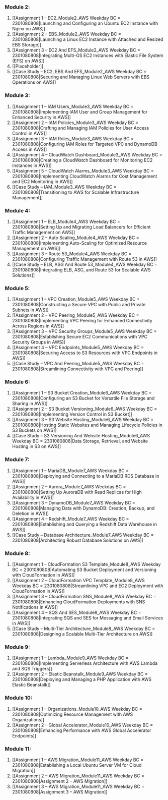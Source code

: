 ### Module 2:
1. [[Assignment 1 – EC2_Module2_AWS Weekday BC = 2301080808|Launching and Configuring an Ubuntu EC2 Instance with Nginx on AWS]]
2. [[Assignment 2 – EBS_Module2_AWS Weekday BC = 2301080808|Launching a Linux EC2 Instance with Attached and Resized EBS Storage]]
3. [[Assignment 3 – EC2 And EFS_Module2_AWS Weekday BC = 2301080808|Integrating Multi-OS EC2 Instances with Elastic File System (EFS) on AWS]]
4. [[Placeholder]]
5. [[Case Study – EC2, EBS And EFS_Module2_AWS Weekday BC = 2301080808|Securing and Managing Linux Web Servers with EBS Operations on AWS]]

### Module 3:  
1. [[Assignment 1 – IAM Users_Module3_AWS Weekday BC = 2301080808|Implementing IAM User and Group Management for Enhanced Security in AWS]] <!--1/9/24 Done-->
2. [[Assignment 2 – IAM Policies_Module3_AWS Weekday BC = 2301080808|Crafting and Managing IAM Policies for User Access Control in AWS]] <!--1/10/24 Done-->
3. [[Assignment 3 – IAM Roles_Module3_AWS Weekday BC = 2301080808|Configuring IAM Roles for Targeted VPC and DynamoDB Access in AWS]] <!--1/11/24 Done-->
4. [[Assignment 4 – CloudWatch Dashboard_Module3_AWS Weekday BC = 2301080808|Creating a CloudWatch Dashboard for Monitoring EC2 Instances in AWS]] <!--1/12/24 Done-->
5. [[Assignment 5 – CloudWatch Alarms_Module3_AWS Weekday BC = 2301080808|Implementing CloudWatch Alarms for Cost Management and EC2 Monitoring in AWS]] <!--1/13/24 Done-->
6. [[Case Study – IAM_Module3_AWS Weekday BC = 2301080808|Transitioning to AWS for Scalable Infrastructure Management]] <!--1/14/24 Sun Done--> 

### Module  4:  
1. [[Assignment 1 – ELB_Module4_AWS Weekday BC = 2301080808|Setting Up and Migrating Load Balancers for Efficient Traffic Management on AWS]] <!--1/15/24 Done-->
2. [[Assignment 2 – Auto Scaling_Module4_AWS Weekday BC = 2301080808|Implementing Auto-Scaling for Optimized Resource Management on AWS]] <!--1/16/24 Done-->
3. [[Assignment 3 – Route 53_Module4_AWS Weekday BC = 2301080808|Configuring Traffic Management with Route 53 in AWS]]  <!--1/17/24 Done-->
4. [[Case Study – ELB, ASG And Route 53_Module4_AWS Weekday BC = 2301080808|Integrating ELB, ASG, and Route 53 for Scalable AWS Solutions]] <!--1/18/24 Done--> 

### Module  5: 
1. [[Assignment 1 – VPC Creation_Module5_AWS Weekday BC = 2301080808|Constructing a Secure VPC with Public and Private Subnets in AWS]]<!--1/19/24 Done--> 
2. [[Assignment 2 – VPC Peering_Module5_AWS Weekday BC = 2301080808|Implementing VPC Peering for Enhanced Connectivity Across Regions in AWS]]<!--1/20/24 Done--> 
3. [[Assignment 3 – VPC Security Groups_Module5_AWS Weekday BC = 2301080808|Establishing Secure EC2 Communications with VPC Security Groups in AWS]]<!--1/22/24 Done--> 
4. [[Assignment 4 – VPC Endpoints_Module5_AWS Weekday BC = 2301080808|Securing Access to S3 Resources with VPC Endpoints in AWS]]<!--1/23/24 Done--> 
5. [[Case Study – VPC And Peering_Module5_AWS Weekday BC = 2301080808|Streamlining Connectivity with VPC and Peering]] <!--1/24/24--> 

<!--Sunday 2/4,11,18,25--> 
### Module  6:  
1. [[Assignment 1 – S3 Bucket Creation_Module6_AWS Weekday BC = 2301080808|Configuring an S3 Bucket for Versatile File Storage and Sharing in AWS]] <!--1/25/24-->
2. [[Assignment 2 – S3 Bucket Versioning_Module6_AWS Weekday BC = 2301080808|Implementing Version Control in S3 Bucket]] <!--1/26/24-->
3. [[Assignment 3 – S3 Website Hosting_Module6_AWS Weekday BC = 2301080808|Hosting Static Websites and Managing Lifecycle Policies in S3 Buckets on AWS]] <!--1/27/24-->
4. [[Case Study – S3 Versioning And Website Hosting_Module6_AWS Weekday BC = 2301080808|Data Storage, Retrieval, and Website Hosting in S3 on AWS]] <!--1/29/24-->

### Module  7:  
1. [[Assignment 1 – MariaDB_Module7_AWS Weekday BC = 2301080808|Deploying and Connecting to a MariaDB RDS Database in AWS]] <!--1/30/24-->
2. [[Assignment 2 – Aurora_Module7_AWS Weekday BC = 2301080808|Setting Up AuroraDB with Read Replicas for High Availability in AWS]] <!--1/31/24-->
3. [[Assignment 3 – DynamoDB_Module7_AWS Weekday BC = 2301080808|Managing Data with DynamoDB: Creation, Backup, and Deletion in AWS]] <!--2/1/24-->
4. [[Assignment 4 – Redshift_Module7_AWS Weekday BC = 2301080808|Establishing and Querying a Redshift Data Warehouse in AWS]] <!--2/2/24-->
5. [[Case Study – Database Architecture_Module7_AWS Weekday BC = 2301080808|Architecting Robust Database Solutions on AWS]] <!--2/3/24-->
 

### Module  8:  
1. [[Assignment 1 – CloudFormation S3 Template_Module8_AWS Weekday BC = 2301080808|Automating S3 Bucket Deployment and Versioning with CloudFormation in AWS]] <!--2/5/24-->
2. [[Assignment 2 – CloudFormation VPC Template_Module8_AWS Weekday BC = 2301080808|Streamlining VPC and EC2 Deployment with CloudFormation in AWS]] <!--2/6/24-->
3. [[Assignment 3 – CloudFormation SNS_Module8_AWS Weekday BC = 2301080808|Enhancing CloudFormation Deployments with SNS Notifications in AWS]] <!--2/7/24-->
4. [[Assignment 4 – SQS And SES_Module8_AWS Weekday BC = 2301080808|Integrating SQS and SES for Messaging and Email Services in AWS]] <!--2/8/24-->
5. [[Case Study – Multi-Tier Architecture_Module8_AWS Weekday BC = 2301080808|Designing a Scalable Multi-Tier Architecture on AWS]] <!--2/9/24-->

### Module  9:   
1. [[Assignment 1 – Lambda_Module9_AWS Weekday BC = 2301080808|Implementing Serverless Architecture with AWS Lambda and SQS Triggers]] <!--2/10/24-->
2. [[Assignment 2 – Elastic Beanstalk_Module9_AWS Weekday BC = 2301080808|Deploying and Managing a PHP Application with AWS Elastic Beanstalk]] <!--2/12/24-->

### Module  10:  
1. [[Assignment 1 – Organizations_Module10_AWS Weekday BC = 2301080808|Optimizing Resource Management with AWS Organizations]] <!--2/13/24-->
2. [[Assignment 2 – Global Accelerator_Module10_AWS Weekday BC = 2301080808|Enhancing Performance with AWS Global Accelerator Endpoints]] <!--2/14/24-->
 
### Module  11:  
1. [[Assignment 1 – AWS Migration_Module11_AWS Weekday BC = 2301080808|Establishing a Local Ubuntu Server VM for Cloud Migration]] <!--2/15/24-->
2. [[Assignment 2 – AWS Migration_Module11_AWS Weekday BC = 2301080808|Assignment 2 – AWS Migration]] <!--2/16/24-->
3. [[Assignment 3 – AWS Migration_Module11_AWS Weekday BC = 2301080808|Assignment 3 – AWS Migration]] <!--2/17/24-->



<!-- 

> [!quote] ### Module 2:
> - [x] [[Assignment 1 – EC2_Module2_AWS Weekday BC = 2301080808|Assignment 1 – EC2]]
> -  Friday 1/5/2024
> - [x] [[Assignment 2 – EBS_Module2_AWS Weekday BC = 2301080808|Assignment 2 – EBS]]
> -  Sabado 1/6/2024
> - [x] [[Assignment 3 – EC2 And EFS_Module2_AWS Weekday BC = 2301080808|Assignment 3 – EC2 And EFS]]
> -  Sunday 1/7/2024
> - [ ] [[Assignment 4 – FSx_Module2_AWS Weekday BC = 2301080808|Assignment 4 – FSx]] <mark style="background: #FFB8EBA6;">Pending</mark>
> -  Pending x/x/xxxx
> - [x] [[Case Study – EC2, EBS And EFS_Module2_AWS Weekday BC = 2301080808|Case Study – EC2, EBS And EFS]]
> -  Monday 1/8/2024




> [!done]- AWS DevOps
> - [x] [[Assignment 1 – AWS DevOps_AWS DevOps_AWS Weekday BC = 2301080808|Assignment 1 – AWS DevOps]]
> - [x] [[Assignment 2 – CodeDeploy_AWS DevOps_AWS Weekday BC = 2301080808|Assignment 2 – CodeDeploy]] 
> - [x] [[Assignment 3 – CodePipeline_AWS DevOps_AWS Weekday BC = 2301080808|Assignment 3 – CodePipeline]]
> - [x] [[Case Study – AWS DevOps_AWS DevOps_AWS Weekday BC = 2301080808|Case Study – AWS DevOps]] 
> 

> [!done]- Projects
> - [x] [[Project 1 – Deploying A Multi-Tier Website Using AWS EC2_Projects_AWS Weekday BC = 2301080808|Project 1 – Deploying A Multi-Tier Website Using AWS EC2]] 
> - [x] [[Project 2 – Website Orchestration_Projects_AWS Weekday BC = 2301080808|Project 2 – Website Orchestration]] <mark style="background: #FF5582A6;">Deprecated</mark>
> - [x] [[Project 3 – Publishing Amazon SNS Messages Privately_Projects_AWS Weekday BC = 2301080808|Project 3 – Publishing Amazon SNS Messages Privately]] 
> 


